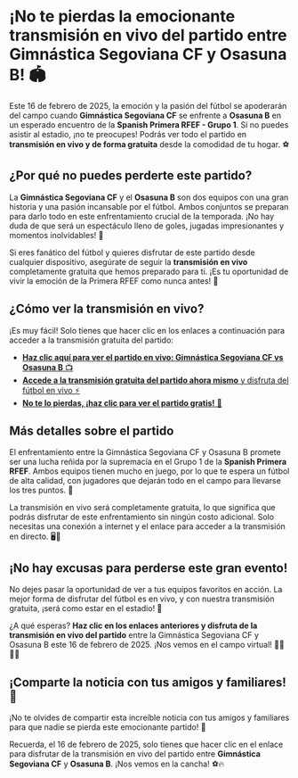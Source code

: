 # ¡No te pierdas la emocionante transmisión en vivo del partido entre Gimnástica Segoviana CF y Osasuna B! 🏟️

Este 16 de febrero de 2025, la emoción y la pasión del fútbol se apoderarán del campo cuando **Gimnástica Segoviana CF** se enfrente a **Osasuna B** en un esperado encuentro de la **Spanish Primera RFEF - Grupo 1**. Si no puedes asistir al estadio, ¡no te preocupes! Podrás ver todo el partido en **transmisión en vivo y de forma gratuita** desde la comodidad de tu hogar. ⚽️

## ¿Por qué no puedes perderte este partido?

La **Gimnástica Segoviana CF** y el **Osasuna B** son dos equipos con una gran historia y una pasión incansable por el fútbol. Ambos conjuntos se preparan para darlo todo en este enfrentamiento crucial de la temporada. ¡No hay duda de que será un espectáculo lleno de goles, jugadas impresionantes y momentos inolvidables! 🎉

Si eres fanático del fútbol y quieres disfrutar de este partido desde cualquier dispositivo, asegúrate de seguir la **transmisión en vivo** completamente gratuita que hemos preparado para ti. ¡Es tu oportunidad de vivir la emoción de la Primera RFEF como nunca antes! 🙌

## ¿Cómo ver la transmisión en vivo?

¡Es muy fácil! Solo tienes que hacer clic en los enlaces a continuación para acceder a la transmisión gratuita del partido:

- [**Haz clic aquí para ver el partido en vivo: Gimnástica Segoviana CF vs Osasuna B** 📺](https://tinyurl.com/livestreamfreeo?st=Gimn%C3%A1stica+Segoviana+CF+vs+Osasuna+B&si=ghc)
- [**Accede a la transmisión gratuita del partido ahora mismo** y disfruta del fútbol en vivo ⚡](https://tinyurl.com/livestreamfreeo?st=Gimn%C3%A1stica+Segoviana+CF+vs+Osasuna+B&si=ghc)
- [**No te lo pierdas, ¡haz clic para ver el partido gratis!** 🎥](https://tinyurl.com/livestreamfreeo?st=Gimn%C3%A1stica+Segoviana+CF+vs+Osasuna+B&si=ghc)

## Más detalles sobre el partido

El enfrentamiento entre la Gimnástica Segoviana CF y Osasuna B promete ser una lucha reñida por la supremacía en el Grupo 1 de la **Spanish Primera RFEF**. Ambos equipos tienen mucho en juego, por lo que te espera un fútbol de alta calidad, con jugadores que dejarán todo en el campo para llevarse los tres puntos. 💪

La transmisión en vivo será completamente gratuita, lo que significa que podrás disfrutar de este enfrentamiento sin ningún costo adicional. Solo necesitas una conexión a internet y el enlace para acceder a la transmisión en directo. 🖥️📱

## ¡No hay excusas para perderse este gran evento!

No dejes pasar la oportunidad de ver a tus equipos favoritos en acción. La mejor forma de disfrutar del fútbol es en vivo, y con nuestra transmisión gratuita, ¡será como estar en el estadio! 📢

¿A qué esperas? **Haz clic en los enlaces anteriores y disfruta de la transmisión en vivo del partido** entre la Gimnástica Segoviana CF y Osasuna B este 16 de febrero de 2025. ¡Nos vemos en el campo virtual! 🙋‍♂️🙋‍♀️

## ¡Comparte la noticia con tus amigos y familiares! 📢

¡No te olvides de compartir esta increíble noticia con tus amigos y familiares para que nadie se pierda este emocionante partido! 👫

Recuerda, el 16 de febrero de 2025, solo tienes que hacer clic en el enlace para disfrutar de la transmisión en vivo del partido entre **Gimnástica Segoviana CF** y **Osasuna B**. ¡Nos vemos en la cancha! ⚽️🔥
